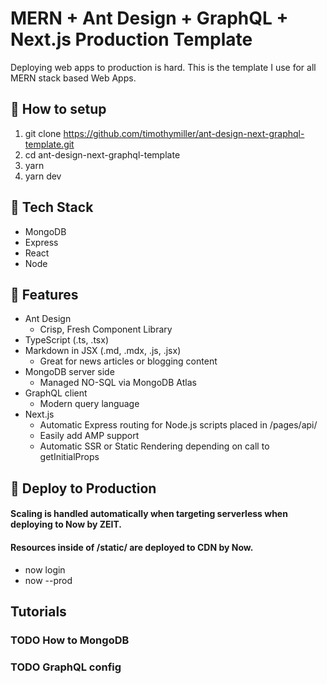 # MERN + Ant Design + GraphQL + Next.js Production Template

Deploying web apps to production is hard. This is the template I use for all MERN stack based Web Apps.

## :hammer: How to setup

1. git clone https://github.com/timothymiller/ant-design-next-graphql-template.git
2. cd ant-design-next-graphql-template
3. yarn
4. yarn dev

## :wrench: Tech Stack

- MongoDB
- Express
- React
- Node

## :nut_and_bolt: Features

- Ant Design
  - Crisp, Fresh Component Library
- TypeScript (.ts, .tsx)
- Markdown in JSX (.md, .mdx, .js, .jsx)
  - Great for news articles or blogging content
- MongoDB server side
  - Managed NO-SQL via MongoDB Atlas
- GraphQL client
  - Modern query language
- Next.js
  - Automatic Express routing for Node.js scripts placed in /pages/api/ 
  - Easily add AMP support
  - Automatic SSR or Static Rendering depending on call to getInitialProps

## :rocket: Deploy to Production
#### Scaling is handled automatically when targeting serverless when deploying to Now by ZEIT.
#### Resources inside of /static/ are deployed to CDN by Now.

  - now login
  - now --prod

## Tutorials

### TODO How to MongoDB

### TODO GraphQL config
